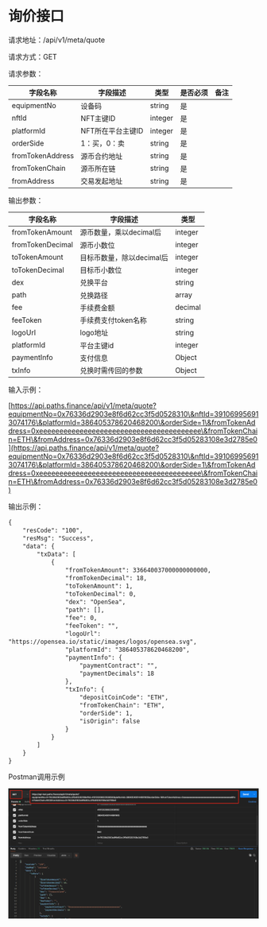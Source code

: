 # 询价接口

请求地址：/api/v1/meta/quote

请求方式：GET

请求参数：

| 字段名称             | 字段描述        | 类型      | 是否必须 | 备注 |
| ---------------- | ----------- | ------- | ---- | -- |
| equipmentNo      | 设备码         | string  | 是    |    |
| nftId            | NFT主键ID     | integer | 是    |    |
| platformId       | NFT所在平台主键ID | integer | 是    |    |
| orderSide        | 1：买，0：卖     | string  | 是    |    |
| fromTokenAddress | 源币合约地址      | string  | 是    |    |
| fromTokenChain   | 源币所在链       | string  | 是    |    |
| fromAddress      | 交易发起地址      | string  | 是    |    |

输出参数：

| 字段名称             | 字段描述             | 类型      |
| ---------------- | ---------------- | ------- |
| fromTokenAmount  | 源币数量，乘以decimal后  | integer |
| fromTokenDecimal | 源币小数位            | integer |
| toTokenAmount    | 目标币数量，除以decimal后 | integer |
| toTokenDecimal   | 目标币小数位           | integer |
| dex              | 兑换平台             | string  |
| path             | 兑换路径             | array   |
| fee              | 手续费金额            | decimal |
| feeToken         | 手续费支付token名称     | string  |
| logoUrl          | logo地址           | string  |
| platformId       | 平台主键id           | integer |
| paymentInfo      | 支付信息             | Object  |
| txInfo           | 兑换时需传回的参数        | Object  |

输入示例：

[https://api.paths.finance/api/v1/meta/quote?equipmentNo=0x76336d2903e8f6d62cc3f5d0528310\&nftId=391069956913074176\&platformId=386405378620468200\&orderSide=1\&fromTokenAddress=0xeeeeeeeeeeeeeeeeeeeeeeeeeeeeeeeeeeeeeeee\&fromTokenChain=ETH\&fromAddress=0x76336d2903e8f6d62cc3f5d05283108e3d2785e0](https://api.paths.finance/api/v1/meta/quote?equipmentNo=0x76336d2903e8f6d62cc3f5d0528310\&nftId=391069956913074176\&platformId=386405378620468200\&orderSide=1\&fromTokenAddress=0xeeeeeeeeeeeeeeeeeeeeeeeeeeeeeeeeeeeeeeee\&fromTokenChain=ETH\&fromAddress=0x76336d2903e8f6d62cc3f5d05283108e3d2785e0)

输出示例：

```
{
    "resCode": "100",
    "resMsg": "Success",
    "data": {
        "txData": [
            {
                "fromTokenAmount": 336640037000000000000,
                "fromTokenDecimal": 18,
                "toTokenAmount": 1,
                "toTokenDecimal": 0,
                "dex": "OpenSea",
                "path": [],
                "fee": 0,
                "feeToken": "",
                "logoUrl": "https://opensea.io/static/images/logos/opensea.svg",
                "platformId": "386405378620468200",
                "paymentInfo": {
                    "paymentContract": "",
                    "paymentDecimals": 18
                },
                "txInfo": {
                    "depositCoinCode": "ETH",
                    "fromTokenChain": "ETH",
                    "orderSide": 1,
                    "isOrigin": false
                }
            }
        ]
    }
}
```

Postman调用示例

![](../.gitbook/assets/nft-quote.png)
